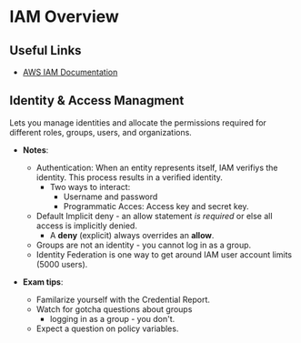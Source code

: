 # IAM Overview

## Useful Links

* [AWS IAM Documentation](https://docs.aws.amazon.com/iam/)

## Identity & Access Managment

Lets you manage identities and allocate the permissions required for different roles, groups,  users, and organizations.

* **Notes**:
  * Authentication: When an entity represents itself, IAM verifiys the identity. This process results in a verified identity.
    * Two ways to interact:
      * Username and password
      * Programmatic Acces: Access key and secret key.
  * Default Implicit deny - an allow statement *is required* or else all access is implicitly denied.
    * A **deny** (explicit) always overrides an **allow**.
  * Groups are not an identity - you cannot log in as a group.
  * Identity Federation is one way to get around IAM user account limits (5000 users).

* **Exam tips**:
  * Familarize yourself with the Credential Report.
  * Watch for gotcha questions about groups
    * logging in as a group - you don't.
  * Expect a question on policy variables.
